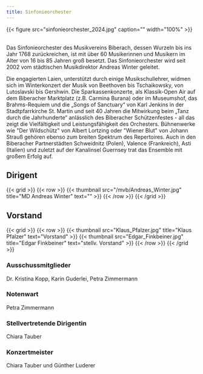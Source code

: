 ```yaml
---
title: Sinfonieorchester
---
```

{{< figure src="sinfonieorchester_2024.jpg" caption="" width="100%" >}}

<br />
Das Sinfonieorchester des Musikvereins Biberach, dessen Wurzeln bis ins Jahr 1768 zurückreichen, ist mit über 60   Musikerinnen und Musikern im Alter von 16 bis 85 Jahren groß besetzt. Das Sinfonieorchester wird seit 2002 vom städtischen Musikdirektor Andreas Winter geleitet.

Die engagierten Laien, unterstützt durch einige Musikschullehrer, widmen sich im Winterkonzert der Musik von Beethoven bis Tschaikowsky, von Lutoslavski bis Gershwin. Die Sparkassenkonzerte, als Klassik-Open Air auf dem Biberacher Marktplatz (z.B. Carmina Burana) oder im Museumshof, das Brahms-Requiem und die „Songs of Sanctuary“ von Karl Jenkins in der Stadtpfarrkirche St. Martin und seit 40 Jahren die Mitwirkung beim „Tanz durch die Jahrhunderte“ anlässlich des Biberacher Schützenfestes - all das zeigt die Vielfältigkeit und Leistungsfähigkeit des Orchesters. Bühnenwerke wie "Der Wildschütz" von Albert Lortzing oder "Wiener Blut" von Johann Strauß gehören ebenso zum breiten Spektrum des Repertoires.
Auch in den Biberacher Partnerstädten Schweidnitz (Polen), Valence (Frankreich), Asti (Italien) und zuletzt auf der Kanalinsel Guernsey trat das Ensemble mit großem Erfolg auf.

## Dirigent

{{< grid >}}
{{< row >}}
{{< thumbnail src="/mvb/Andreas_Winter.jpg" title="MD Andreas Winter" text="" >}}
{{< /row >}}
{{< /grid >}}   

## Vorstand

{{< grid >}}
{{< row >}}
{{< thumbnail src="Klaus_Pfalzer.jpg" title="Klaus Pfalzer" text="Vorstand" >}}
{{< thumbnail src="Edgar_Finkbeiner.jpg" title="Edgar Finkbeiner" text="stellv. Vorstand" >}}
{{< /row >}}
{{< /grid >}}   

### Ausschussmitglieder

Dr. Kristina Kopp, Karin Guderlei, Petra Zimmermann

### Notenwart

Petra Zimmermann

### Stellvertretende Dirigentin

Chiara Tauber

### Konzertmeister

Chiara Tauber und Günther Luderer
